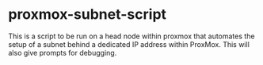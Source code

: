 # proxmox-subnet-script
This is a script to be run on a head node within proxmox that automates the setup of a subnet behind a dedicated IP address within ProxMox. This will also give prompts for debugging. 
